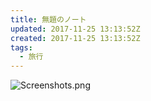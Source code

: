 ```yaml
---
title: 無題のノート
updated: 2017-11-25 13:13:52Z
created: 2017-11-25 13:13:52Z
tags:
  - 旅行
---
```


![Screenshots.png](../_resources/Screenshots.png)